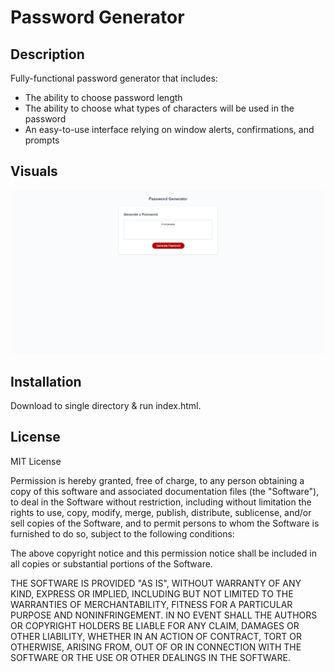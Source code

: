 # Password Generator

## Description

Fully-functional password generator that includes:

- The ability to choose password length
- The ability to choose what types of characters will be used in the password
- An easy-to-use interface relying on window alerts, confirmations, and prompts

## Visuals

![Successfully Generated Password](./Assets/IT'S....ALIIIIIVE!.png)

## Installation

Download to single directory & run index.html.

## License

MIT License

Permission is hereby granted, free of charge, to any person obtaining a copy
of this software and associated documentation files (the "Software"), to deal
in the Software without restriction, including without limitation the rights
to use, copy, modify, merge, publish, distribute, sublicense, and/or sell
copies of the Software, and to permit persons to whom the Software is
furnished to do so, subject to the following conditions:

The above copyright notice and this permission notice shall be included in all
copies or substantial portions of the Software.

THE SOFTWARE IS PROVIDED "AS IS", WITHOUT WARRANTY OF ANY KIND, EXPRESS OR
IMPLIED, INCLUDING BUT NOT LIMITED TO THE WARRANTIES OF MERCHANTABILITY,
FITNESS FOR A PARTICULAR PURPOSE AND NONINFRINGEMENT. IN NO EVENT SHALL THE
AUTHORS OR COPYRIGHT HOLDERS BE LIABLE FOR ANY CLAIM, DAMAGES OR OTHER
LIABILITY, WHETHER IN AN ACTION OF CONTRACT, TORT OR OTHERWISE, ARISING FROM,
OUT OF OR IN CONNECTION WITH THE SOFTWARE OR THE USE OR OTHER DEALINGS IN THE
SOFTWARE.
